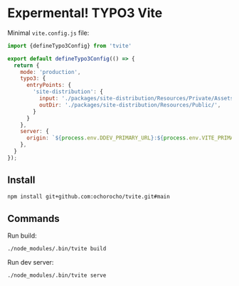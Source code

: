 # Expermental! TYPO3 Vite

Minimal `vite.config.js` file:

```js
import {defineTypo3Config} from 'tvite'

export default defineTypo3Config(() => {
  return {
    mode: 'production',
    typo3: {
      entryPoints: {
        'site-distribution': {
          input: './packages/site-distribution/Resources/Private/Assets/JavaScript/app.js',
          outDir: './packages/site-distribution/Resources/Public/',
        }
      }
    },
    server: {
      origin: `${process.env.DDEV_PRIMARY_URL}:${process.env.VITE_PRIMARY_PORT}/`,
    },
  }
});
```

## Install

```bash
npm install git+github.com:ochorocho/tvite.git#main
```

## Commands

Run build:

```bash
./node_modules/.bin/tvite build
```

Run dev server:

```bash
./node_modules/.bin/tvite serve
```
